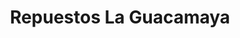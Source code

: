 ---
title: "Repuestos La Guacamaya"
url: /san-sebastian/repuestos-la-guacamaya/
shop: reparación de automóviles
---